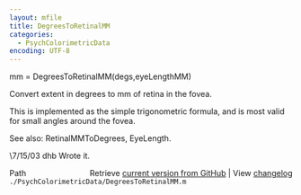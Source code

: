 ```yaml
---
layout: mfile
title: DegreesToRetinalMM
categories:
  - PsychColorimetricData
encoding: UTF-8
---
```


 mm = DegreesToRetinalMM(degs,eyeLengthMM)

Convert extent in degrees to mm of retina in the fovea.

This is implemented as the simple trigonometric formula,
and is most valid for small angles around the fovea.

See also: RetinalMMToDegrees, EyeLength.

\7/15/03  dhb  Wrote it.


<div class="code_header" style="text-align:right;">
  <span style="float:left;">Path&nbsp;&nbsp;</span> <span class="counter">Retrieve <a href=
  "https://raw.github.com/Psychtoolbox-3/Psychtoolbox-3/beta/./PsychColorimetricData/DegreesToRetinalMM.m">current version from GitHub</a> | View <a href=
  "https://github.com/Psychtoolbox-3/Psychtoolbox-3/commits/beta/./PsychColorimetricData/DegreesToRetinalMM.m">changelog</a></span>
</div>
<div class="code">
  <code>./PsychColorimetricData/DegreesToRetinalMM.m</code>
</div>

